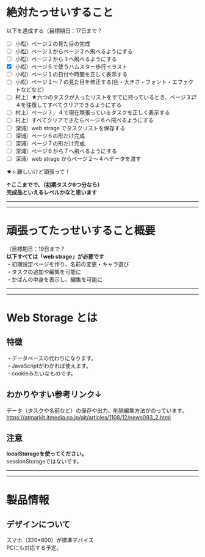 # 絶対たっせいすること

以下を達成する（目標期日：17日まで？  

- [ ] 小松）ページ２の見た目の完成
- [ ] 小松）ページ１からページ２へ飛べるようにする
- [ ] 小松）ページ２から３へ飛べるようにする
- [x] 小松）ページ６で使うハムスター歩行イラスト
- [ ] 小松）ページ１の日付や時間を正しく表示する
- [ ] 小松）ページ１～７の見た目を修正する(色・大きさ・フォント・エフェクトなどなど)
- [ ] 村上）★六つのタスクが入ったリストをすでに持っているとき、ページ３⇄４を往復してすべてクリアできるようにする
- [ ] 村上）ページ３，４で現在頑張っているタスクを正しく表示する
- [ ] 村上）すべてクリアできたらページ６へ飛べるようにする
- [ ] 深浦）web strage でタスクリストを保存する
- [ ] 深浦）ページ６の形だけ完成
- [ ] 深浦）ページ７の形だけ完成
- [ ] 深浦）ページ６から７へ飛べるようにする
- [ ] 深浦）web strage からページ２～４へデータを渡す  

★←難しいけど頑張って！

**↑ここまでで、（初期タスク6つ分なら）  
完成品といえるレベルかなと思います**  
  
  
  ---
  ---
# 頑張ってたっせいすること概要
（目標期日：19日まで？  
**以下すべては「web strage」が必要です**  
・初期設定ページを作り、名前の変更・キャラ選び  
・タスクの追加や編集を可能に  
・かばんの中身を表示し、編集を可能に  


---
---
# Web Storage とは
## 特徴
・データベースの代わりになります。  
・JavaScriptがわかれば使えます。  
・cookieみたいなものです。  

## わかりやすい参考リンク↓
データ（タスクや名前など）の保存や出力、削除編集方法がのっています。
https://atmarkit.itmedia.co.jp/ait/articles/1108/12/news093_2.html  

## 注意
**localStorageを使ってください。**  
sessionStorageではないです。


---
---
# 製品情報
## デザインについて
スマホ（320*600）が標準デバイス  
PCにも対応する予定。
